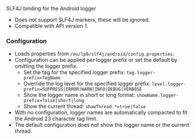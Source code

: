 SLF4J binding for the Android logger

* Does not support SLF4J markers, these will be ignored.
* Compatible with API version 1.

### Configuration

* Loads properties from `/eu/lp0/slf4j/android/config.properties`.
* Configuration can be applied per logger prefix or set the default by omitting the logger prefix.
    * Set the tag for the specified logger prefix:
      `tag.logger-prefix=TagName`
    * Override the log level for the specified logger prefix:
      `level.logger-prefix=SUPPRESS|ERROR|WARN|INFO|DEBUG|VERBOSE`
    * Show the logger name in short or long format:
      `showName.logger-prefix=false|short|long`
    * Show the current thread:
      `showThread.*=true|false`
* With no configuration, logger names are automatically compacted to fit the Android 23 character tag limit. 
* The default configuration does not show the logger name or the current thread.
